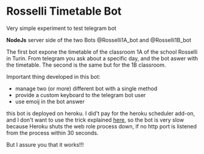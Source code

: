 # Rosselli Timetable Bot
Very simple experiment to test telegram bot

**NodeJs** server side of the two Bots @Rosselli1A_bot and @Rosselli1B_bot

The first bot expone the timetable of the classroom 1A of the school Rosselli in Turin. From telegram you ask about a specific day, and the bot aswer with the timetable. The second is the same but for the 1B classroom.

Important thing developed in this bot:
- manage two (or more) different bot with a single method
- provide a custom keyboard to the telegram bot user
- use emoij in the bot answer

this bot is deployed on heroku. 
I did't pay for the heroku scheduler add-on, and I don't want to use the trick explained [here](http://mvalipour.github.io/node.js/2015/11/10/build-telegram-bot-nodejs-heroku/), so the bot is very slow because Heroku shuts the web role process down, if no http port is listened from the process within 30 seconds.

But I assure you that it works!!!


 
